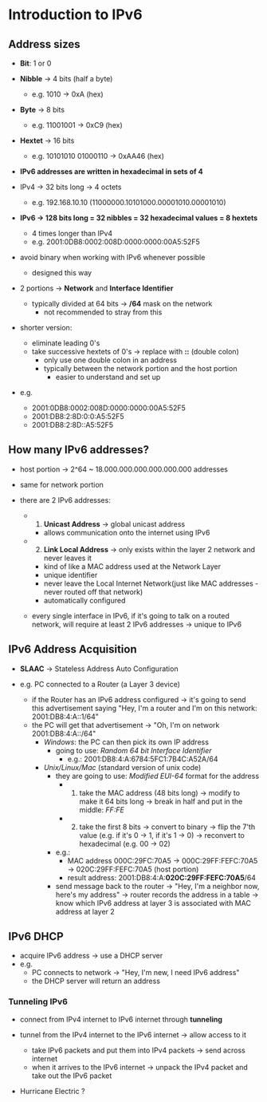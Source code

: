 # Introduction to IPv6

## Address sizes

- **Bit**: 1 or 0

- **Nibble** -> 4 bits (half a byte)
    - e.g. 1010 -> 0xA (hex)

- **Byte** -> 8 bits
    - e.g. 11001001 -> 0xC9 (hex)

- **Hextet** -> 16 bits
    - e.g. 10101010 01000110 -> 0xAA46 (hex)

- **IPv6 addresses are written in hexadecimal in sets of 4**

- IPv4 -> 32 bits long -> 4 octets
    - e.g. 192.168.10.10 (11000000.10101000.00001010.00001010)

- **IPv6 -> 128 bits long = 32 nibbles = 32 hexadecimal values = 8 hextets**
    - 4 times longer than IPv4
    - e.g. 2001:0DB8:0002:008D:0000:0000:00A5:52F5

- avoid binary when working with IPv6 whenever possible
    - designed this way

- 2 portions -> **Network** and **Interface Identifier**
    - typically divided at 64 bits -> **/64** mask on the network
        - not recommended to stray from this

- shorter version:
    - eliminate leading 0's
    - take successive hextets of 0's -> replace with **::** (double colon)
        - only use one double colon in an address
        - typically between the network portion and the host portion
            - easier to understand and set up

- e.g.
    - 2001:0DB8:0002:008D:0000:0000:00A5:52F5
    - 2001:DB8:2:8D:0:0:A5:52F5
    - 2001:DB8:2:8D::A5:52F5

## How many IPv6 addresses?

- host portion -> 2^64 ~ 18.000.000.000.000.000.000 addresses
- same for network portion

- there are 2 IPv6 addresses:
    - 1. **Unicast Address** -> global unicast address
        - allows communication onto the internet using IPv6
    - 2. **Link Local Address** -> only exists within the layer 2 network and
        never leaves it
        - kind of like a MAC address used at the Network Layer
        - unique identifier
        - never leave the Local Internet Network(just like MAC addresses - never
            routed off that network)
        - automatically configured

    - every single interface in IPv6, if it's going to talk on a routed network,
        will require at least 2 IPv6 addresses -> unique to IPv6

## IPv6 Address Acquisition

- **SLAAC** -> Stateless Address Auto Configuration

- e.g. PC connected to a Router (a Layer 3 device)
    - if the Router has an IPv6 address configured -> it's going to send this
        advertisement saying "Hey, I'm a router and I'm on this network:
        2001:DB8:4:A::1/64"
    - the PC will get that advertisement -> "Oh, I'm on network
        2001:DB8:4:A::/64"
        - *Windows*: the PC can then pick its own IP address
            - going to use: *Random 64 bit Interface Identifier*
                - e.g.: 2001:DB8:4:A:6784:5FC1:7B4C:A52A/64
        - *Unix/Linux/Mac* (standard version of unix code)
            - they are going to use: *Modified EUI-64* format for the address
                - 1. take the MAC address (48 bits long) -> modify to make it 64
                    bits long -> break in half and put in the middle: *FF:FE*
                - 2. take the first 8 bits -> convert to binary -> flip the 7'th
                    value (e.g. if it's 0 -> 1, if it's 1 -> 0) -> reconvert to
                    hexadecimal (e.g. 00 -> 02)
            - e.g.:
                - MAC address 000C:29FC:70A5 -> 000C:29FF:FEFC:70A5
                    -> 020C:29FF:FEFC:70A5 (host portion)
                - result address: 2001:DB8:4:A:**020C:29FF:FEFC:70A5**/64
            - send message back to the router -> "Hey, I'm a neighbor now,
                here's my address" -> router records the address in a table ->
                know which IPv6 address at layer 3 is associated with MAC
                address at layer 2


## IPv6 DHCP

- acquire IPv6 address -> use a DHCP server
- e.g.
    - PC connects to network -> "Hey, I'm new, I need IPv6 address"
    - the DHCP server will return an address

### Tunneling IPv6

- connect from IPv4 internet to IPv6 internet through **tunneling**

- tunnel from the IPv4 internet to the IPv6 internet -> allow access to it
    - take IPv6 packets and put them into IPv4 packets -> send across internet
    - when it arrives to the IPv6 internet -> unpack the IPv4 packet and take
        out the IPv6 packet

- Hurricane Electric ?
